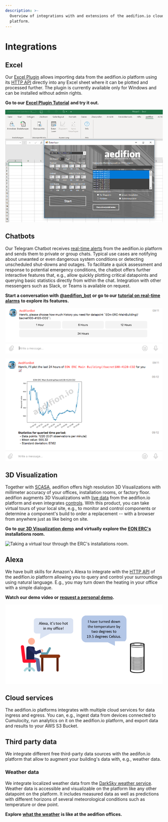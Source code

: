 ```yaml
---
description: >-
  Overview of integrations with and extensions of the aedifion.io cloud
  platform.
---
```


# Integrations

## Excel

Our [Excel Plugin](https://github.com/aedifion/aedifion-excel-plugin) allows importing data from the aedifion.io platform using its [HTTP API](../developers/api-documentation.md) directly into any Excel sheet where it can be plotted and processed further. The plugin is currently available only for Windows and can be installed without admin rights. 

**Go to our** [**Excel Plugin Tutorial**](../tutorials/integrations/excel-plugin.md) **and try it out.** 

![Importing multiple timeseries from the aedifion.io HTTP API directly into an Excel sheet.](../.gitbook/assets/excel_01.png)

## Chatbots

Our Telegram Chatbot receives [real-time alerts](../tutorials/api/alarming.md) from the aedifion.io platform and sends them to private or group chats. Typical use cases are notifying about unwanted or even dangerous system conditions or detecting unscheduled shut-downs and outages. To facilitate a quick assessment and response to potential emergency conditions, the chatbot offers further interactive features that, e.g., allow quickly plotting critical datapoints and querying basic statistics directly from within the chat. Integration with other messengers such as Slack, or Teams is available on request.

**Start a conversation with** [**@aedifion\_bot**](https://telegram.me/aedifion_bot) **or go to our** [**tutorial on real-time alarms**](../tutorials/api/alarming.md) **to explore its features.**    

![](../.gitbook/assets/alert_plot_03.png)

![Plotting a threshold alarm on CO2 concentration within a Telegram chat.](../.gitbook/assets/alert_plot_04.png)

## 3D Visualization

Together with [SCASA](http://scasa.eu), aedifion offers high resolution 3D Visualizations with millimeter accuracy of your offices, installation rooms, or factory floor. aedifion augments 3D Visualizations with [live data](../developers/mqtt-api/) from the aedifion.io platform and even integrates [controls](../tutorials/api/setpoints-and-schedules.md). With this product, you can take virtual tours of your local site, e.g., to monitor and control components or determine a component's build to order a replacement -- with a browser from anywhere just as like being on site.

**Go to** [**our 3D Visualization demo**](http://prototype.scasa.eu/Viewer/?id=EON1) **and virtually explore the** [**EON ERC's**](http://www.eonerc.rwth-aachen.de/go/id/dmud/?lidx=1) **installations room.**

![Taking a virtual tour through the ERC&apos;s installations room.](../.gitbook/assets/3d_demo_01.png)

## Alexa

We have built skills for Amazon's Alexa to integrate with the [HTTP API](../tutorials/api/) of the aedifion.io platform allowing you to query and control your surroundings using natural language. E.g., you may turn down the heating in your office with a simple dialogue.

**Watch our demo video or** [**request a personal demo**](../contact.md)**.**

![](../.gitbook/assets/alexa.png)

## Cloud services

The aedifion.io platforms integrates with multiple cloud services for data ingress and egress. You can, e.g., ingest data from devices connected to Cumulocity, run analytics on it on the aedifion.io platform, and export data and results to your AWS S3 Bucket.

## Third party data

We integrate different free third-party data sources with the aedifon.io platform that allow to augment your building's data with, e.g., weather data.

### Weather data

We integrate localized weather data from the [DarkSky weather service](https://darksky.net).  Weather data is accessible and visualizable on the platform like any other datapoint on the platform. It includes measured data as well as predictions with different horizons of several meteorological conditions such as temperature or dew point.

**Explore** [**what the weather**](https://darksky.net/forecast/50.789,6.051/us12/en) **is like at the aedifion offices.**





